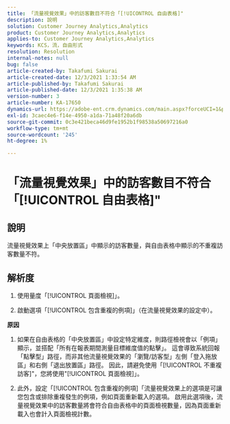 ```yaml
---
title: 「流量視覺效果」中的訪客數目不符合「[!UICONTROL 自由表格]"
description: 說明
solution: Customer Journey Analytics,Analytics
product: Customer Journey Analytics,Analytics
applies-to: Customer Journey Analytics,Analytics
keywords: KCS，流，自由形式
resolution: Resolution
internal-notes: null
bug: false
article-created-by: Takafumi Sakurai
article-created-date: 12/3/2021 1:33:54 AM
article-published-by: Takafumi Sakurai
article-published-date: 12/3/2021 1:35:38 AM
version-number: 3
article-number: KA-17650
dynamics-url: https://adobe-ent.crm.dynamics.com/main.aspx?forceUCI=1&pagetype=entityrecord&etn=knowledgearticle&id=2199330f-d953-ec11-8c62-00224804e3cb
exl-id: 3caec4e6-f14e-4950-a1da-71a48f20a6db
source-git-commit: 0c3e421beca46d9fe1952b1f98538a50697216a0
workflow-type: tm+mt
source-wordcount: '245'
ht-degree: 1%

---
```


# 「流量視覺效果」中的訪客數目不符合「[!UICONTROL 自由表格]&quot;

## 說明

流量視覺效果上「中央放置區」中顯示的訪客數量，與自由表格中顯示的不重複訪客數量不符。 

## 解析度


1. 使用量度「[!UICONTROL 頁面檢視]」。 

2. 啟動選項「[!UICONTROL 包含重複的例項]」（在流量視覺效果的設定中）。

<b>原因</b>

1. 如果在自由表格的「中央放置區」中設定特定維度，則路徑檢視會以「例項」顯示，並搭配「所有在報表期間測量目標維度值的點擊」。 這會導致系統回報「點擊型」路徑，而非其他流量視覺效果的「瀏覽/訪客型」左側「登入拖放區」和右側「退出放置區」路徑。 因此，請避免使用「[!UICONTROL 不重複訪客]&quot;，您將使用&quot;[!UICONTROL 頁面檢視]」。

2. 此外，設定「[!UICONTROL 包含重複的例項]「流量視覺效果上的選項是可讓您包含或排除重複發生的例項，例如頁面重新載入的選項。 啟用此選項後，流量視覺效果中的訪客數量將會符合自由表格中的頁面檢視數量，因為頁面重新載入也會計入頁面檢視計數。

